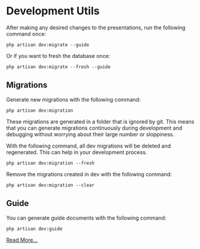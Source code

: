 # Development Utils

After making any desired changes to the presentations, run the following command once:

```shell
php artisan dev:migrate --guide
```

Or if you want to fresh the database once:

```shell
php artisan dev:migrate --fresh --guide
```

## Migrations

Generate new migrations with the following command:

```shell
php artisan dev:migration
```

These migrations are generated in a folder that is ignored by git.
This means that you can generate migrations continuously during development and debugging
without worrying about their large number or sloppiness.

With the following command, all dev migrations will be deleted and regenerated.
This can help in your development process.

```shell
php artisan dev:migration --fresh
```

Remove the migrations created in dev with the following command:

```shell
php artisan dev:migration --clear
```

## Guide

You can generate guide documents with the following command:

```shell
php artisan dev:guide
```

[Read More...](guide.md)
